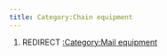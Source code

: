 ```yaml
---
title: Category:Chain equipment
---
```


1.  REDIRECT [:Category:Mail
    equipment](:Category:Mail_equipment "wikilink")